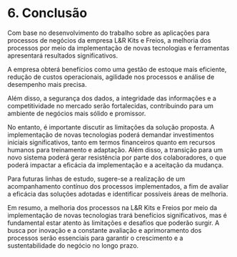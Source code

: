 # 6. Conclusão

Com base no desenvolvimento do trabalho sobre as aplicações para processos de negócios da empresa L&R Kits e Freios, a melhoria dos processos por meio da implementação de novas tecnologias e ferramentas apresentará resultados significativos. 

A empresa obterá benefícios como uma gestão de estoque mais eficiente, redução de custos operacionais, agilidade nos processos e análise de desempenho mais precisa. 

Além disso, a segurança dos dados, a integridade das informações e a competitividade no mercado serão fortalecidas, contribuindo para um ambiente de negócios mais sólido e promissor.

No entanto, é importante discutir as limitações da solução proposta. A implementação de novas tecnologias poderá demandar investimentos iniciais significativos, tanto em termos financeiros quanto em recursos humanos para treinamento e adaptação. Além disso, a transição para um novo sistema poderá gerar resistência por parte dos colaboradores, o que poderá impactar a eficácia da implementação e a aceitação da mudança.

Para futuras linhas de estudo, sugere-se a realização de um acompanhamento contínuo dos processos implementados, a fim de avaliar a eficácia das soluções adotadas e identificar possíveis áreas de melhoria. 

Em resumo, a melhoria dos processos na L&R Kits e Freios por meio da implementação de novas tecnologias trará benefícios significativos, mas é fundamental estar atento às limitações e desafios que poderão surgir. A busca por inovação e a constante avaliação e aprimoramento dos processos serão essenciais para garantir o crescimento e a sustentabilidade do negócio no longo prazo.

